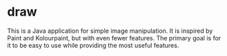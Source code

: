 # draw

This is a Java application for simple image manipulation. It is inspired by Paint and Kolourpaint, but with even fewer features. The primary goal is for it to be easy to use while providing the most useful features.